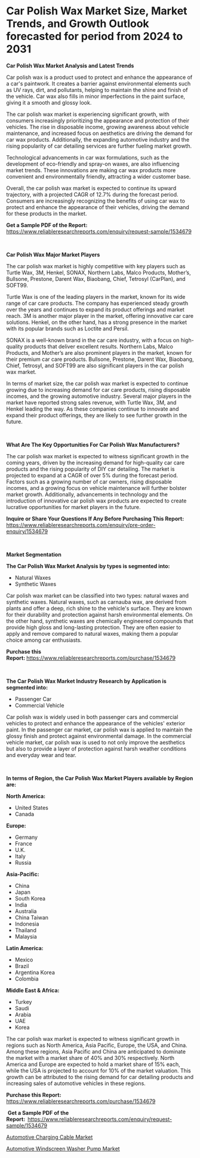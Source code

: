 <p><h1>Car Polish Wax Market Size, Market Trends, and Growth Outlook forecasted for period from 2024 to 2031</h1></p><p><strong>Car Polish Wax Market Analysis and Latest Trends</strong></p>
<p><p>Car polish wax is a product used to protect and enhance the appearance of a car's paintwork. It creates a barrier against environmental elements such as UV rays, dirt, and pollutants, helping to maintain the shine and finish of the vehicle. Car wax also fills in minor imperfections in the paint surface, giving it a smooth and glossy look.</p><p>The car polish wax market is experiencing significant growth, with consumers increasingly prioritizing the appearance and protection of their vehicles. The rise in disposable income, growing awareness about vehicle maintenance, and increased focus on aesthetics are driving the demand for car wax products. Additionally, the expanding automotive industry and the rising popularity of car detailing services are further fueling market growth.</p><p>Technological advancements in car wax formulations, such as the development of eco-friendly and spray-on waxes, are also influencing market trends. These innovations are making car wax products more convenient and environmentally friendly, attracting a wider customer base.</p><p>Overall, the car polish wax market is expected to continue its upward trajectory, with a projected CAGR of 12.7% during the forecast period. Consumers are increasingly recognizing the benefits of using car wax to protect and enhance the appearance of their vehicles, driving the demand for these products in the market.</p></p>
<p><strong>Get a Sample PDF of the Report:&nbsp;</strong> <a href="https://www.reliableresearchreports.com/enquiry/request-sample/1534679">https://www.reliableresearchreports.com/enquiry/request-sample/1534679</a></p>
<p>&nbsp;</p>
<p><strong>Car Polish Wax Major Market Players</strong></p>
<p><p>The car polish wax market is highly competitive with key players such as Turtle Wax, 3M, Henkel, SONAX, Northern Labs, Malco Products, Mother’s, Bullsone, Prestone, Darent Wax, Biaobang, Chief, Tetrosyl (CarPlan), and SOFT99. </p><p>Turtle Wax is one of the leading players in the market, known for its wide range of car care products. The company has experienced steady growth over the years and continues to expand its product offerings and market reach. 3M is another major player in the market, offering innovative car care solutions. Henkel, on the other hand, has a strong presence in the market with its popular brands such as Loctite and Persil.</p><p>SONAX is a well-known brand in the car care industry, with a focus on high-quality products that deliver excellent results. Northern Labs, Malco Products, and Mother’s are also prominent players in the market, known for their premium car care products. Bullsone, Prestone, Darent Wax, Biaobang, Chief, Tetrosyl, and SOFT99 are also significant players in the car polish wax market.</p><p>In terms of market size, the car polish wax market is expected to continue growing due to increasing demand for car care products, rising disposable incomes, and the growing automotive industry. Several major players in the market have reported strong sales revenue, with Turtle Wax, 3M, and Henkel leading the way. As these companies continue to innovate and expand their product offerings, they are likely to see further growth in the future.</p></p>
<p>&nbsp;</p>
<p><strong>What Are The Key Opportunities For Car Polish Wax Manufacturers?</strong></p>
<p><p>The car polish wax market is expected to witness significant growth in the coming years, driven by the increasing demand for high-quality car care products and the rising popularity of DIY car detailing. The market is projected to expand at a CAGR of over 5% during the forecast period. Factors such as a growing number of car owners, rising disposable incomes, and a growing focus on vehicle maintenance will further bolster market growth. Additionally, advancements in technology and the introduction of innovative car polish wax products are expected to create lucrative opportunities for market players in the future.</p></p>
<p><strong>Inquire or Share Your Questions If Any Before Purchasing This Report:</strong> <a href="https://www.reliableresearchreports.com/enquiry/pre-order-enquiry/1534679">https://www.reliableresearchreports.com/enquiry/pre-order-enquiry/1534679</a></p>
<p>&nbsp;</p>
<p><strong>Market Segmentation</strong></p>
<p><strong>The Car Polish Wax Market Analysis by types is segmented into:</strong></p>
<p><ul><li>Natural Waxes</li><li>Synthetic Waxes</li></ul></p>
<p><p>Car polish wax market can be classified into two types: natural waxes and synthetic waxes. Natural waxes, such as carnauba wax, are derived from plants and offer a deep, rich shine to the vehicle's surface. They are known for their durability and protection against harsh environmental elements. On the other hand, synthetic waxes are chemically engineered compounds that provide high gloss and long-lasting protection. They are often easier to apply and remove compared to natural waxes, making them a popular choice among car enthusiasts.</p></p>
<p><strong>Purchase this Report:&nbsp;</strong><a href="https://www.reliableresearchreports.com/purchase/1534679">https://www.reliableresearchreports.com/purchase/1534679</a></p>
<p>&nbsp;</p>
<p><strong>The Car Polish Wax Market Industry Research by Application is segmented into:</strong></p>
<p><ul><li>Passenger Car</li><li>Commercial Vehicle</li></ul></p>
<p><p>Car polish wax is widely used in both passenger cars and commercial vehicles to protect and enhance the appearance of the vehicles' exterior paint. In the passenger car market, car polish wax is applied to maintain the glossy finish and protect against environmental damage. In the commercial vehicle market, car polish wax is used to not only improve the aesthetics but also to provide a layer of protection against harsh weather conditions and everyday wear and tear.</p></p>
<p>&nbsp;</p>
<p><strong>In terms of Region, the Car Polish Wax Market Players available by Region are:</strong></p>
<p>
    <p> <strong> North America: </strong>
        <ul>
            <li>United States</li>
            <li>Canada</li>
        </ul>
        </p> 
    <p> <strong> Europe: </strong>
        <ul>
            <li>Germany</li>
            <li>France</li>
            <li>U.K.</li>
            <li>Italy</li>
            <li>Russia</li>
        </ul>
        </p> 
    <p> <strong> Asia-Pacific: </strong>
        <ul>
            <li>China</li>
            <li>Japan</li>
            <li>South Korea</li>
            <li>India</li>
            <li>Australia</li>
            <li>China Taiwan</li>
            <li>Indonesia</li>
            <li>Thailand</li>
            <li>Malaysia</li>
        </ul>
        </p> 
    <p> <strong> Latin America: </strong>
        <ul>
            <li>Mexico</li>
            <li>Brazil</li>
            <li>Argentina Korea</li>
            <li>Colombia</li>
        </ul>
        </p> 
    <p> <strong> Middle East & Africa: </strong>
        <ul>
            <li>Turkey</li>
            <li>Saudi</li>
            <li>Arabia</li>
            <li>UAE</li>
            <li>Korea</li>
        </ul>
    </p>
    </p>
<p><p>The car polish wax market is expected to witness significant growth in regions such as North America, Asia Pacific, Europe, the USA, and China. Among these regions, Asia Pacific and China are anticipated to dominate the market with a market share of 40% and 30% respectively. North America and Europe are expected to hold a market share of 15% each, while the USA is projected to account for 10% of the market valuation. This growth can be attributed to the rising demand for car detailing products and increasing sales of automotive vehicles in these regions.</p></p>
<p><strong>Purchase this Report: </strong><a href="https://www.reliableresearchreports.com/purchase/1534679">https://www.reliableresearchreports.com/purchase/1534679</a></p>
<p>&nbsp;<strong>Get a Sample PDF of the Report:&nbsp;&nbsp;</strong><a href="https://www.reliableresearchreports.com/enquiry/request-sample/1534679">https://www.reliableresearchreports.com/enquiry/request-sample/1534679</a></p>
<p><strong></strong></p>
<p><p><a href="https://lydian-appliance-61d.notion.site/Automotive-Charging-Cable-Market-Dynamics-2024-2031-Also-about-Its-Market-Trends-Projections-and--e5d70b94032b4c3794a32f570ce04173">Automotive Charging Cable Market</a></p><p><a href="https://forested-sushi-9b0.notion.site/Automotive-Windscreen-Washer-Pump-Market-A-Comprehensive-Report-of-its-Market-Share-Growth-Trends-378607b35e1242ce8232096cd12231f6">Automotive Windscreen Washer Pump Market</a></p></p>